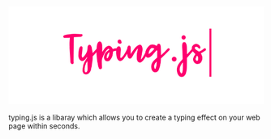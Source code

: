 ![Logo](main-img.png)

typing.js is a libaray which allows you to create a typing effect on your web page within seconds.
